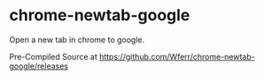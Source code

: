 # chrome-newtab-google
Open a new tab in chrome to google.



Pre-Compiled Source at https://github.com/Wferr/chrome-newtab-google/releases
